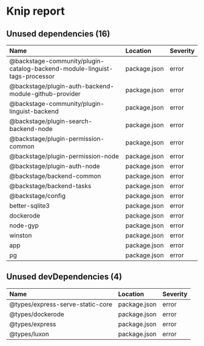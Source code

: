 # Knip report

## Unused dependencies (16)

| Name                                                                       | Location     | Severity |
| :------------------------------------------------------------------------- | :----------- | :------- |
| @backstage-community/plugin-catalog-backend-module-linguist-tags-processor | package.json | error    |
| @backstage/plugin-auth-backend-module-github-provider                      | package.json | error    |
| @backstage-community/plugin-linguist-backend                               | package.json | error    |
| @backstage/plugin-search-backend-node                                      | package.json | error    |
| @backstage/plugin-permission-common                                        | package.json | error    |
| @backstage/plugin-permission-node                                          | package.json | error    |
| @backstage/plugin-auth-node                                                | package.json | error    |
| @backstage/backend-common                                                  | package.json | error    |
| @backstage/backend-tasks                                                   | package.json | error    |
| @backstage/config                                                          | package.json | error    |
| better-sqlite3                                                             | package.json | error    |
| dockerode                                                                  | package.json | error    |
| node-gyp                                                                   | package.json | error    |
| winston                                                                    | package.json | error    |
| app                                                                        | package.json | error    |
| pg                                                                         | package.json | error    |

## Unused devDependencies (4)

| Name                             | Location     | Severity |
| :------------------------------- | :----------- | :------- |
| @types/express-serve-static-core | package.json | error    |
| @types/dockerode                 | package.json | error    |
| @types/express                   | package.json | error    |
| @types/luxon                     | package.json | error    |
